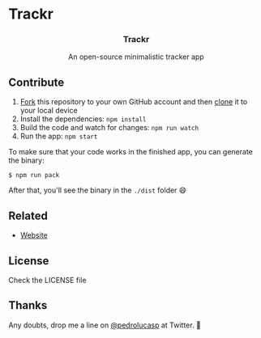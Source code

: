 # Trackr

<p align="center">
  <h3 align="center">Trackr</h3>
  <p align="center">An open-source minimalistic tracker app</p>
</p>

## Contribute

1. [Fork](https://help.github.com/articles/fork-a-repo/) this repository to your own GitHub account and then [clone](https://help.github.com/articles/cloning-a-repository/) it to your local device
2. Install the dependencies: `npm install`
3. Build the code and watch for changes: `npm run watch`
4. Run the app: `npm start`

To make sure that your code works in the finished app, you can generate the binary:

```
$ npm run pack
```

After that, you'll see the binary in the `./dist` folder :smile:

## Related
- [Website](http://porcellis.com)

## License
Check the LICENSE file

## Thanks
Any doubts, drop me a line on [@pedrolucasp](https://twitter.com/pedrolucasp) at Twitter. :rocket:

